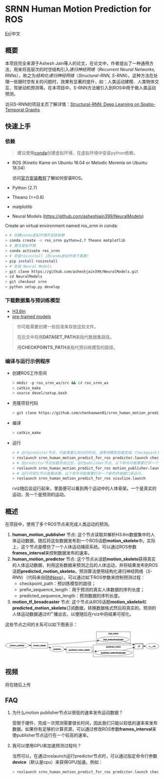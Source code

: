 # SRNN Human Motion Prediction for ROS
[En](README.md)|中文

## 概要
本项目完全来源于Ashesh Jain等人的论文，在论文中，作者提出了一种通用方法，用来将高层次的时空结构引入*递归神经网络*（*Recurrent Neural Networks, RNNs*），称之为*结构化递归神经网络*（*Structural-RNN, S-RNN*）。这种方法在处理一些跟时空有关的问题时，效果有显著的提升，如：人类运动建模、人类物体交互、驾驶动机预测等。在本项目中，S-RNN方法被引入到ROS中用于做人类运动预测。

访问S-RNN的项目主页了解详情：[Structural-RNN: Deep Learning on Spatio-Temporal Graphs](http://asheshjain.org/srnn)

## 快速上手
### 依赖
> 建议使用[conda](https://conda.io/docs/)创建虚拟环境，在虚拟环境中安装python依赖。

* ROS (Kinetic Kame on Ubuntu 16.04 or Melodic Morenia on Ubuntu 18.04)
  
  访问[官方安装教程](http://www.ros.org/install)了解如何安装ROS。
* Python (2.7)
* Theano (>=0.6)
* matplotlib
* Neural Models (https://github.com/asheshjain399/NeuralModels)
  
Create an virtual environment named ros_srnn in conda:
```bash
> # 创建conda虚拟环境并安装依赖
> conda create -n ros_srnn python=2.7 Theano matplotlib
> # 激活虚拟环境
> conda activate ros_srnn
> # 安装rosinstall（在conda虚拟环境下需要）
> pip install rosinstall
> # 安装 Neural Models 
> git clone https://github.com/asheshjain399/NeuralModels.git
> cd NeuralModels
> git checkout srnn
> python setup.py develop
```

### 下载数据集与预训练模型

* [H3.6m](http://www.cs.stanford.edu/people/ashesh/h3.6m.zip)
* [pre-trained models](https://drive.google.com/drive/folders/0B7lfjqylzqmMZlI3TUNUUEFQMXc)

> 你可能需要创建一些目录来存放这些文件。
> 
> 在后文中将用**DATASET_PATH**来指代数据集路径。
> 
> 用**CHECKPOINTS_PATH**来指代预训练模型的路径。

### 编译与运行示例程序
* 创建ROS工作空间
  ```bash
  > mkdir -p ros_srnn_ws/src && cd ros_srnn_ws
  > catkin_make
  > source devel/setup.bash
  ```
* 克隆项目代码
  ```bash
  > git clone https://github.com/chenhaowen01/srnn_human_motion_predict_for_ros.git src/srnn_human_motion_predict_for_ros
  ```
* 编译
  ```bash
  > catkin_make
  ```
* 运行
  ```bash
  > # 运行predictor节点，可能需要比较长的时间，请等待模型加载完成。Checkpoint文件路径也可以通过ROS参数checkpoint_path指定。
  > roslaunch srnn_human_motion_predict_for_ros predictor.launch checkpoint_path:=CHECKPOINTS_PATH/srnn_walking/checkpoint.pik
  > # 在predictor节点加载完成之后，运行publisher节点。以下命令可能需要打开一个新的终端窗口来运行。数据集路径也可以通过ROS参数motion_dataset_path指定。
  > roslaunch srnn_human_motion_predict_for_ros motion_publisher.launch motion_dataset_path:=DATASET_PATH/dataset/S7/walking_1.txt
  > # 运行可视化节点查看结果。以下命令可能需要打开一个新的终端窗口来运行。
  > roslaunch srnn_human_motion_predict_for_ros visulize.launch
  ```
  rviz随后会运行起来，里面便可以看到两个运动中的人体骨架。一个是真实的运动，另一个是预测的运动。

## 概述
在项目中，使用了多个ROS节点来完成人类运动的预测。
1. **human_motion_publisher** 节点:
   这个节点读取并解析H3.6m数据集中的人体运动数据，随后将这些数据发布到一个ROS话题**motion_skeleto**中。实际上，这个节点是模仿了一个人体运动捕获系统。可以通过ROS参数**frames_interval**来控制数据发布的速率。
2. **human_motion_predictor** 节点:
   这个节点从话题**motion_skeleto**获得真实的人体运动数据，利用这些数据来预测之后的人体运动，并将结果发布到ROS话题**predicted_motion_skeleto**。预测算法使用结构化递归神经网络（*S-RNN*）（代码来自[RNNexp](https://github.com/asheshjain399/RNNexp)）。可以通过如下ROS参数来控制预测过程：
   * checkpoint_path：预训练模型的路径；
   * prefix_sequence_length：用于预测的真实人体数据的序列长度；
   * predicted_sequence_length：预测数据的序列长度。
3. **motion_tf_broadcaster** 节点:
   这个节点从ROS话题**motion_skeleto**和**predicted_motion_skeleto**订阅数据，转换数据格式然后将真实的、预测的人体运动数据通过tf广播出去，以便随后在rviz中将结果可视化。

这些节点之间的关系可以如下图表示：

![ROS graph](images/rosgraph.png)

## 视频
将在随后上传
## FAQ
1. 为什么motion publisher节点以很低的速率发布运动数据？

   受限于硬件，完成一次预测需要很长时间，因此我们只能以较低的速率来发布数据。如果你有足够的计算资源，可以通过修改ROS参数**frames_interval**来使publisher节点运行在一个较高的速率。
2. 我可以使用GPU来加速预测过程吗？

   当然可以，在通过roslaunch运行predictor节点时，可以通过指定命令行参数**device**（默认是cpu）来获得GPU加速。例如：
   ```bash
   > roslaunch srnn_human_motion_predict_for_ros predictor.launch checkpoint_path:=CHECKPOINTS_PATH/srnn_walking/checkpoint.pik device:=cuda0
   ```